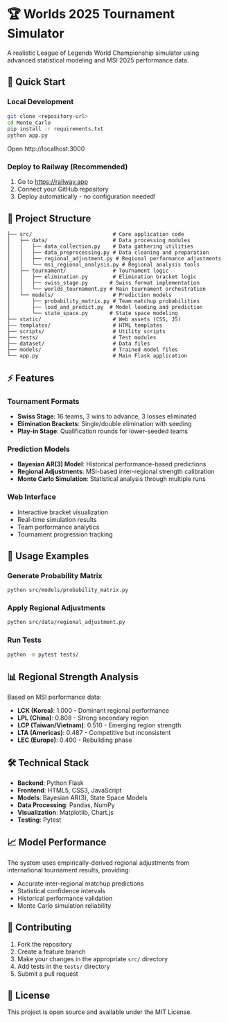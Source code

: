 # 🏆 Worlds 2025 Tournament Simulator

A realistic League of Legends World Championship simulator using advanced statistical modeling and MSI 2025 performance data.

## 🚀 Quick Start

### Local Development
```bash
git clone <repository-url>
cd Monte_Carlo
pip install -r requirements.txt
python app.py
```
Open http://localhost:3000

### Deploy to Railway (Recommended)
1. Go to https://railway.app
2. Connect your GitHub repository  
3. Deploy automatically - no configuration needed!

## 📁 Project Structure

```
├── src/                          # Core application code
│   ├── data/                     # Data processing modules
│   │   ├── data_collection.py    # Data gathering utilities
│   │   ├── data_preprocessing.py # Data cleaning and preparation
│   │   ├── regional_adjustment.py # Regional performance adjustments
│   │   └── msi_regional_analysis.py # Regional analysis tools
│   ├── tournament/               # Tournament logic
│   │   ├── elimination.py        # Elimination bracket logic
│   │   ├── swiss_stage.py       # Swiss format implementation
│   │   └── worlds_tournament.py # Main tournament orchestration
│   └── models/                   # Prediction models
│       ├── probability_matrix.py # Team matchup probabilities
│       ├── load_and_predict.py  # Model loading and prediction
│       └── state_space.py       # State space modeling
├── static/                       # Web assets (CSS, JS)
├── templates/                    # HTML templates
├── scripts/                      # Utility scripts
├── tests/                        # Test modules
├── dataset/                      # Data files
├── models/                       # Trained model files
└── app.py                        # Main Flask application
```

## ⚡ Features

### Tournament Formats
- **Swiss Stage**: 16 teams, 3 wins to advance, 3 losses eliminated
- **Elimination Brackets**: Single/double elimination with seeding
- **Play-in Stage**: Qualification rounds for lower-seeded teams

### Prediction Models
- **Bayesian AR(3) Model**: Historical performance-based predictions
- **Regional Adjustments**: MSI-based inter-regional strength calibration
- **Monte Carlo Simulation**: Statistical analysis through multiple runs

### Web Interface
- Interactive bracket visualization
- Real-time simulation results
- Team performance analytics
- Tournament progression tracking

## 🎯 Usage Examples

### Generate Probability Matrix
```bash
python src/models/probability_matrix.py
```

### Apply Regional Adjustments
```bash
python src/data/regional_adjustment.py
```

### Run Tests
```bash
python -m pytest tests/
```

## 📊 Regional Strength Analysis

Based on MSI performance data:
- **LCK (Korea)**: 1.000 - Dominant regional performance
- **LPL (China)**: 0.808 - Strong secondary region
- **LCP (Taiwan/Vietnam)**: 0.510 - Emerging region strength
- **LTA (Americas)**: 0.487 - Competitive but inconsistent
- **LEC (Europe)**: 0.400 - Rebuilding phase

## 🛠️ Technical Stack

- **Backend**: Python Flask
- **Frontend**: HTML5, CSS3, JavaScript
- **Models**: Bayesian AR(3), State Space Models
- **Data Processing**: Pandas, NumPy
- **Visualization**: Matplotlib, Chart.js
- **Testing**: Pytest

## 📈 Model Performance

The system uses empirically-derived regional adjustments from international tournament results, providing:
- Accurate inter-regional matchup predictions
- Statistical confidence intervals
- Historical performance validation
- Monte Carlo simulation reliability

## 🤝 Contributing

1. Fork the repository
2. Create a feature branch
3. Make your changes in the appropriate `src/` directory
4. Add tests in the `tests/` directory
5. Submit a pull request

## 📄 License

This project is open source and available under the MIT License.